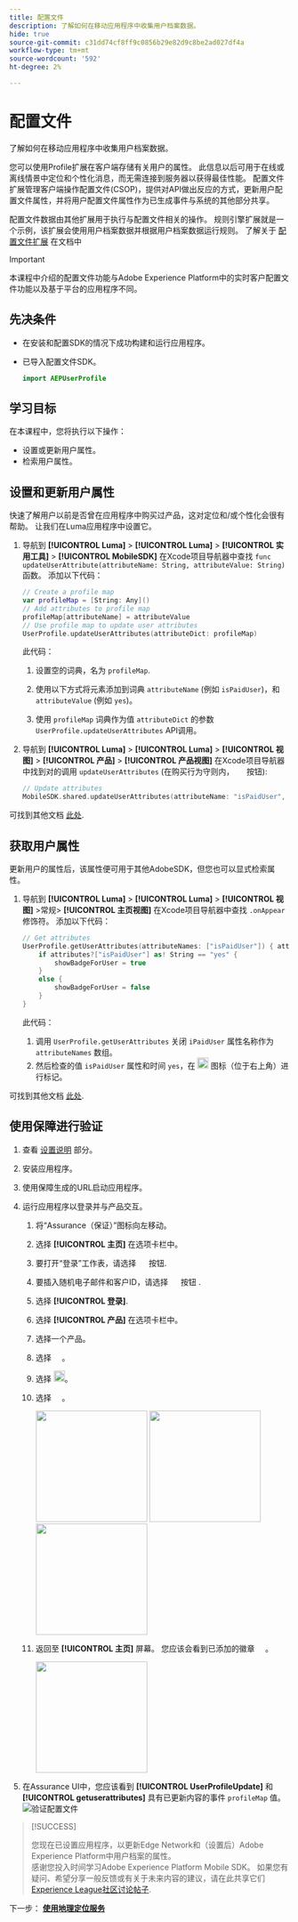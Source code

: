 ```yaml
---
title: 配置文件
description: 了解如何在移动应用程序中收集用户档案数据。
hide: true
source-git-commit: c31dd74cf8ff9c0856b29e82d9c8be2ad027df4a
workflow-type: tm+mt
source-wordcount: '592'
ht-degree: 2%

---
```


# 配置文件

了解如何在移动应用程序中收集用户档案数据。

您可以使用Profile扩展在客户端存储有关用户的属性。 此信息以后可用于在线或离线情景中定位和个性化消息，而无需连接到服务器以获得最佳性能。 配置文件扩展管理客户端操作配置文件(CSOP)，提供对API做出反应的方式，更新用户配置文件属性，并将用户配置文件属性作为已生成事件与系统的其他部分共享。

配置文件数据由其他扩展用于执行与配置文件相关的操作。 规则引擎扩展就是一个示例，该扩展会使用用户档案数据并根据用户档案数据运行规则。 了解关于 [配置文件扩展](https://developer.adobe.com/client-sdks/documentation/profile/) 在文档中

>[!IMPORTANT]
>
>本课程中介绍的配置文件功能与Adobe Experience Platform中的实时客户配置文件功能以及基于平台的应用程序不同。


## 先决条件

* 在安装和配置SDK的情况下成功构建和运行应用程序。
* 已导入配置文件SDK。

  ```swift
  import AEPUserProfile
  ```

## 学习目标

在本课程中，您将执行以下操作：

* 设置或更新用户属性。
* 检索用户属性。


## 设置和更新用户属性

快速了解用户以前是否曾在应用程序中购买过产品，这对定位和/或个性化会很有帮助。 让我们在Luma应用程序中设置它。

1. 导航到 **[!UICONTROL Luma]** > **[!UICONTROL Luma]** > **[!UICONTROL 实用工具]** >  **[!UICONTROL MobileSDK]** 在Xcode项目导航器中查找 `func updateUserAttribute(attributeName: String, attributeValue: String)` 函数。 添加以下代码：

   ```swift
   // Create a profile map
   var profileMap = [String: Any]()
   // Add attributes to profile map
   profileMap[attributeName] = attributeValue
   // Use profile map to update user attributes
   UserProfile.updateUserAttributes(attributeDict: profileMap)
   ```

   此代码：

   1. 设置空的词典，名为 `profileMap`.

   1. 使用以下方式将元素添加到词典 `attributeName` (例如 `isPaidUser`)，和 `attributeValue` (例如 `yes`)。

   1. 使用 `profileMap` 词典作为值 `attributeDict` 的参数 `UserProfile.updateUserAttributes` API调用。

1. 导航到 **[!UICONTROL Luma]** > **[!UICONTROL Luma]** > **[!UICONTROL 视图]** > **[!UICONTROL 产品]** > **[!UICONTROL 产品视图]** 在Xcode项目导航器中找到对的调用 `updateUserAttributes` (在购买行为守则内， <img src="assets/purchase.png" width="15" /> 按钮):

   ```swift
   // Update attributes
   MobileSDK.shared.updateUserAttributes(attributeName: "isPaidUser", attributeValue: "yes")
   ```

可找到其他文档 [此处](https://developer.adobe.com/client-sdks/documentation/profile/api-reference/#updateuserattribute).

## 获取用户属性

更新用户的属性后，该属性便可用于其他AdobeSDK，但您也可以显式检索属性。

1. 导航到 **[!UICONTROL Luma]** > **[!UICONTROL Luma]** > **[!UICONTROL 视图]** >常规> **[!UICONTROL 主页视图]** 在Xcode项目导航器中查找 `.onAppear` 修饰符。 添加以下代码：

   ```swift
   // Get attributes
   UserProfile.getUserAttributes(attributeNames: ["isPaidUser"]) { attributes, error in
       if attributes?["isPaidUser"] as! String == "yes" {
           showBadgeForUser = true
       }
       else {
           showBadgeForUser = false
       }
   }
   ```

   此代码：

   1. 调用 `UserProfile.getUserAttributes` 关闭 `iPaidUser` 属性名称作为 `attributeNames` 数组。
   1. 然后检查的值 `isPaidUser` 属性和时间 `yes`，在 <img src="assets/paiduser.png" width="20" /> 图标（位于右上角）进行标记。

可找到其他文档 [此处](https://developer.adobe.com/client-sdks/documentation/profile/api-reference/#getuserattributes).

## 使用保障进行验证

1. 查看 [设置说明](assurance.md) 部分。
1. 安装应用程序。
1. 使用保障生成的URL启动应用程序。
1. 运行应用程序以登录并与产品交互。

   1. 将“Assurance（保证）”图标向左移动。
   1. 选择 **[!UICONTROL 主页]** 在选项卡栏中。
   1. 要打开“登录”工作表，请选择 <img src="assets/login.png" width="15" /> 按钮.
   1. 要插入随机电子邮件和客户ID，请选择 <img src="assets/insert.png" width="15" /> 按钮 .
   1. 选择 **[!UICONTROL 登录]**.
   1. 选择 **[!UICONTROL 产品]** 在选项卡栏中。
   1. 选择一个产品。
   1. 选择 <img src="assets/saveforlater.png" width="15" />。
   1. 选择 <img src="assets/addtocart.png" width="20" />。
   1. 选择 <img src="assets/purchase.png" width="15" />。

      <img src="./assets/mobile-app-events-1.png" width="200"> <img src="./assets/mobile-app-events-2.png" width="200"> <img src="./assets/mobile-app-events-3.png" width="200">
   1. 返回至 **[!UICONTROL 主页]** 屏幕。 您应该会看到已添加的徽章 <img src="assets/person-badge-icon.png" width="15" />。

      <img src="./assets/personbadges.png" width="200">



1. 在Assurance UI中，您应该看到 **[!UICONTROL UserProfileUpdate]** 和 **[!UICONTROL getuserattributes]** 具有已更新内容的事件 `profileMap` 值。
   ![验证配置文件](assets/profile-validate.png)

>[!SUCCESS]
>
>您现在已设置应用程序，以更新Edge Network和（设置后）Adobe Experience Platform中用户档案的属性。<br/>感谢您投入时间学习Adobe Experience Platform Mobile SDK。 如果您有疑问、希望分享一般反馈或有关于未来内容的建议，请在此共享它们 [Experience League社区讨论帖子](https://experienceleaguecommunities.adobe.com/t5/adobe-experience-platform-launch/tutorial-discussion-implement-adobe-experience-cloud-in-mobile/td-p/443796).

下一步： **[使用地理定位服务](places.md)**
